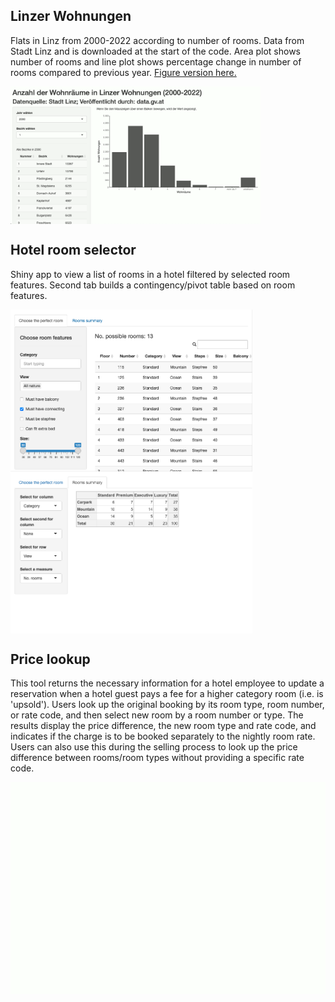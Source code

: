## Linzer Wohnungen
Flats in Linz from 2000-2022 according to number of rooms. Data from Stadt Linz and is downloaded at the start of the code. Area plot shows number of rooms and line plot shows percentage change in number of rooms compared to previous year. [Figure version here. ](https://github.com/rkan0/figures_austria/tree/main/linz_wohnung)

<p float="left">
    <img align="top" src="linz_wohnung/linz_wohnung_shiny.gif" height="220" width="400" alt="shiny app to visualise data on flats in Linz from 2000-2022"/>
    </p>



## Hotel room selector

Shiny app to view a list of rooms in a hotel filtered by selected room features. Second tab builds a contingency/pivot table based on room features. 

<p float="left">
  <img align="top" src="roomselector/roomselector.png" height="259" width="387" alt="shiny app to filter dataset based on selected requirements"/>
  <img align="top" src="roomselector/rooms_summary.png" height="259" width="387" alt="shiny app to build contingency/pivot table"/>
</p>


## Price lookup 

This tool returns the necessary information for a hotel employee to update a reservation  when a hotel guest pays a fee for a higher category room (i.e. is 'upsold'). Users look up the original booking by its room type, room number, or rate code, and then select new room by a room number or type. The results display the price difference, the new room type and rate code, and indicates if the charge is to be booked separately to the nightly room rate. Users can also use this during the selling process to look up the price difference between rooms/room types without providing a specific rate code. 

<p float="left">
  <img align="top" src="pricelookup/pricelookup.gif" height="339" width="600" alt="shiny app to look up prices and other info during hotel room upsell process"/>
</p>
